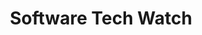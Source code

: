---
title: "Software Tech Watch"
layout: category
permalink: /categories/sw-tech-watch/
taxonomy: sw-tech-watch
author_profile: true
sidebar:
  nav: "docs"
---